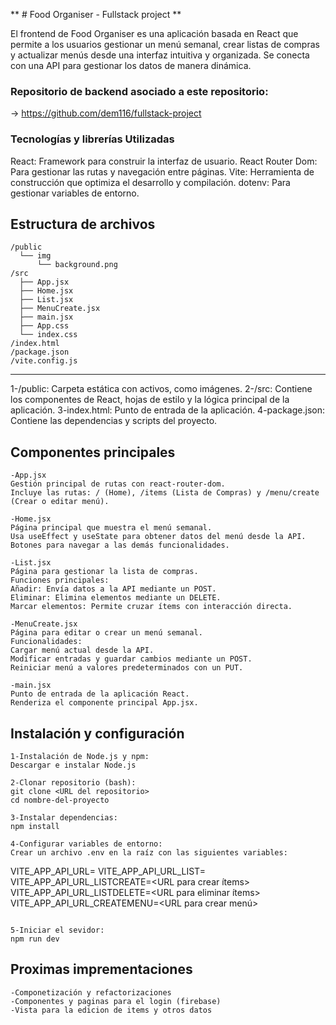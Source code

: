 ** # Food Organiser - Fullstack project **

El frontend de Food Organiser es una aplicación basada en React que permite a los usuarios gestionar un menú semanal, crear listas de compras y actualizar menús desde una interfaz intuitiva y organizada. Se conecta con una API para gestionar los datos de manera dinámica.

### Repositorio de backend asociado a este repositorio:
-> https://github.com/dem116/fullstack-project

### Tecnologías y librerías Utilizadas
React: Framework para construir la interfaz de usuario.
React Router Dom: Para gestionar las rutas y navegación entre páginas.
Vite: Herramienta de construcción que optimiza el desarrollo y compilación.
dotenv: Para gestionar variables de entorno.

## Estructura de archivos
```
/public
  └── img
      └── background.png
/src
  ├── App.jsx
  ├── Home.jsx
  ├── List.jsx
  ├── MenuCreate.jsx
  ├── main.jsx
  ├── App.css
  └── index.css
/index.html
/package.json
/vite.config.js
```

--------
1-/public: Carpeta estática con activos, como imágenes.
2-/src: Contiene los componentes de React, hojas de estilo y la lógica principal de la aplicación.
3-index.html: Punto de entrada de la aplicación.
4-package.json: Contiene las dependencias y scripts del proyecto.

## Componentes principales
```
-App.jsx
Gestión principal de rutas con react-router-dom.
Incluye las rutas: / (Home), /items (Lista de Compras) y /menu/create (Crear o editar menú).

-Home.jsx
Página principal que muestra el menú semanal.
Usa useEffect y useState para obtener datos del menú desde la API.
Botones para navegar a las demás funcionalidades.

-List.jsx
Página para gestionar la lista de compras.
Funciones principales:
Añadir: Envía datos a la API mediante un POST.
Eliminar: Elimina elementos mediante un DELETE.
Marcar elementos: Permite cruzar ítems con interacción directa.

-MenuCreate.jsx
Página para editar o crear un menú semanal.
Funcionalidades:
Cargar menú actual desde la API.
Modificar entradas y guardar cambios mediante un POST.
Reiniciar menú a valores predeterminados con un PUT.

-main.jsx
Punto de entrada de la aplicación React.
Renderiza el componente principal App.jsx.
```

## Instalación y configuración
```
1-Instalación de Node.js y npm:
Descargar e instalar Node.js

2-Clonar repositorio (bash):
git clone <URL del repositorio>
cd nombre-del-proyecto

3-Instalar dependencias:
npm install

4-Configurar variables de entorno:
Crear un archivo .env en la raíz con las siguientes variables:
```
VITE_APP_API_URL=<URL de la API>
VITE_APP_API_URL_LIST=<URL para la lista>
VITE_APP_API_URL_LISTCREATE=<URL para crear ítems>
VITE_APP_API_URL_LISTDELETE=<URL para eliminar ítems>
VITE_APP_API_URL_CREATEMENU=<URL para crear menú>
```

5-Iniciar el sevidor:
npm run dev
```

## Proximas imprementaciones
```
-Componetización y refactorizaciones
-Componentes y paginas para el login (firebase)
-Vista para la edicion de items y otros datos
```